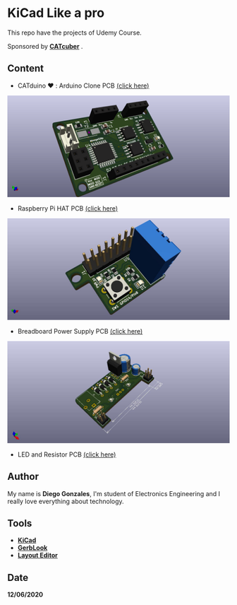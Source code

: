 # KiCad Like a pro

This repo have the projects of Udemy Course.

Sponsored by [**CATcuber**](https://www.youtube.com/channel/UCh29PvIbZ5TsXWqsWTpIkTg) .

## Content

- CATduino :heart: : Arduino Clone PCB [(click here)](https://github.com/DiegoGonzales11/KiCad-Like-a-pro/tree/master/Arduino%20Clone)

![image](https://github.com/DiegoGonzales11/KiCad-Like-a-pro/blob/master/Arduino%20Clone/CATduino2.png)

- Raspberry Pi HAT PCB [(click here)](https://github.com/DiegoGonzales11/KiCad-Like-a-pro/tree/master/Raspberry%20Pi%20HAT)

![image](https://github.com/DiegoGonzales11/KiCad-Like-a-pro/blob/master/Raspberry%20Pi%20HAT/Raspberry%20Pi%20HAT%20f1.jpg)

- Breadboard Power Supply PCB [(click here)](https://github.com/DiegoGonzales11/KiCad-Like-a-pro/tree/master/Breadboar%20Power%20Supply%20v1)

![image](https://github.com/DiegoGonzales11/KiCad-Like-a-pro/blob/master/Breadboar%20Power%20Supply%20v1/Breadboar%20Power%20Supply%20v1.jpg)

- LED and Resistor PCB [(click here)](https://github.com/DiegoGonzales11/KiCad-Like-a-pro/tree/master/Led%20and%20Resistor)

## Author

My name is **Diego Gonzales**, I'm student of Electronics Engineering and I really love everything about technology.

## Tools

- [**KiCad**](https://kicad.org/)
- [**GerbLook**](https://gerblook.org/)
- [**Layout Editor**](https://layouteditor.com/)

## Date

**12/06/2020**



